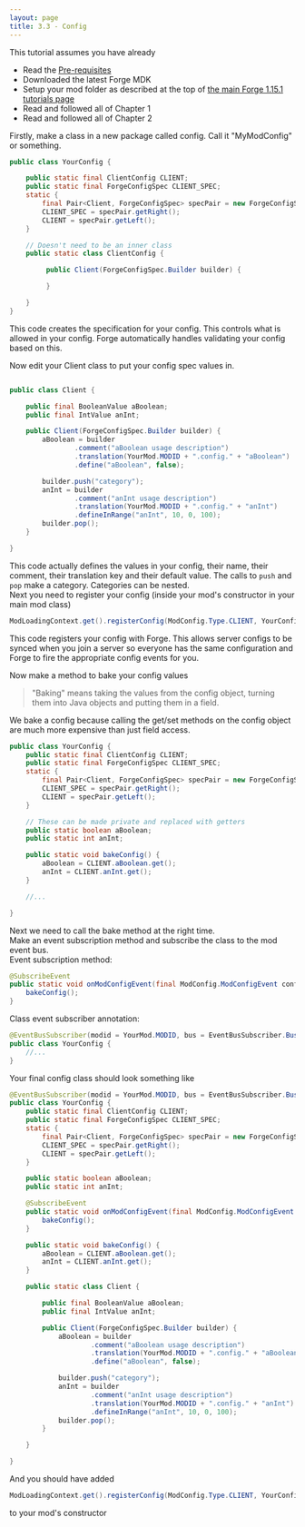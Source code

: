 ```yaml
---
layout: page
title: 3.3 - Config
---
```

This tutorial assumes you have already
- Read the [Pre-requisites](/tutorials/Pre-requisites)
- Downloaded the latest Forge MDK
- Setup your mod folder as described at the top of [the main Forge 1.15.1 tutorials page](/tutorials/1.15.1/forge/)
- Read and followed all of Chapter 1
- Read and followed all of Chapter 2

Firstly, make a class in a new package called config. Call it "MyModConfig" or something.  
```java
public class YourConfig {

	public static final ClientConfig CLIENT;
	public static final ForgeConfigSpec CLIENT_SPEC;
	static {
		final Pair<Client, ForgeConfigSpec> specPair = new ForgeConfigSpec.Builder().configure(ClientConfig::new);
		CLIENT_SPEC = specPair.getRight();
		CLIENT = specPair.getLeft();
	}

	// Doesn't need to be an inner class
	public static class ClientConfig {

		 public Client(ForgeConfigSpec.Builder builder) {

		 }

	}
}
```
This code creates the specification for your config. This controls what is allowed in your config. Forge automatically handles validating your config based on this.  

Now edit your Client class to put your config spec values in.  

```java

public class Client {

	public final BooleanValue aBoolean;
	public final IntValue anInt;

	public Client(ForgeConfigSpec.Builder builder) {
		aBoolean = builder
				.comment("aBoolean usage description")
				.translation(YourMod.MODID + ".config." + "aBoolean")
				.define("aBoolean", false);

		builder.push("category");
		anInt = builder
				.comment("anInt usage description")
				.translation(YourMod.MODID + ".config." + "anInt")
				.defineInRange("anInt", 10, 0, 100);
		builder.pop();
	}

}

```
This code actually defines the values in your config, their name, their comment, their translation key and their default value. The calls to `push` and `pop` make a category. Categories can be nested.  
Next you need to register your config (inside your mod's constructor in your main mod class)  
```java
ModLoadingContext.get().registerConfig(ModConfig.Type.CLIENT, YourConfig.CLIENT_SPEC);
```
This code registers your config with Forge. This allows server configs to be synced when you join a server so everyone has the same configuration and Forge to fire the appropriate config events for you.  

Now make a method to bake your config values  
> "Baking" means taking the values from the config object, turning them into Java objects and putting them in a field.

We bake a config because calling the get/set methods on the config object are much more expensive than just field access.  
```java
public class YourConfig {
	public static final ClientConfig CLIENT;
	public static final ForgeConfigSpec CLIENT_SPEC;
	static {
		final Pair<Client, ForgeConfigSpec> specPair = new ForgeConfigSpec.Builder().configure(ClientConfig::new);
		CLIENT_SPEC = specPair.getRight();
		CLIENT = specPair.getLeft();
	}

	// These can be made private and replaced with getters
	public static boolean aBoolean;
	public static int anInt;

	public static void bakeConfig() {
		aBoolean = CLIENT.aBoolean.get();
		anInt = CLIENT.anInt.get();
	}

	//...

}
```

Next we need to call the bake method at the right time.  
Make an event subscription method and subscribe the class to the mod event bus.  
Event subscription method:  
```java
@SubscribeEvent
public static void onModConfigEvent(final ModConfig.ModConfigEvent configEvent) {
	bakeConfig();
}
```
Class event subscriber annotation:  
```java
@EventBusSubscriber(modid = YourMod.MODID, bus = EventBusSubscriber.Bus.MOD)
public class YourConfig {
	//...
}
```

Your final config class should look something like  
```java
@EventBusSubscriber(modid = YourMod.MODID, bus = EventBusSubscriber.Bus.MOD)
public class YourConfig {
	public static final ClientConfig CLIENT;
	public static final ForgeConfigSpec CLIENT_SPEC;
	static {
		final Pair<Client, ForgeConfigSpec> specPair = new ForgeConfigSpec.Builder().configure(ClientConfig::new);
		CLIENT_SPEC = specPair.getRight();
		CLIENT = specPair.getLeft();
	}

	public static boolean aBoolean;
	public static int anInt;

	@SubscribeEvent
	public static void onModConfigEvent(final ModConfig.ModConfigEvent configEvent) {
		bakeConfig();
	}

	public static void bakeConfig() {
		aBoolean = CLIENT.aBoolean.get();
		anInt = CLIENT.anInt.get();
	}

	public static class Client {

		public final BooleanValue aBoolean;
		public final IntValue anInt;

		public Client(ForgeConfigSpec.Builder builder) {
			aBoolean = builder
					.comment("aBoolean usage description")
					.translation(YourMod.MODID + ".config." + "aBoolean")
					.define("aBoolean", false);

			builder.push("category");
			anInt = builder
					.comment("anInt usage description")
					.translation(YourMod.MODID + ".config." + "anInt")
					.defineInRange("anInt", 10, 0, 100);
			builder.pop();
		}

	}

}
```
And you should have added  
```java
ModLoadingContext.get().registerConfig(ModConfig.Type.CLIENT, YourConfig.CLIENT_SPEC);
```
to your mod's constructor
